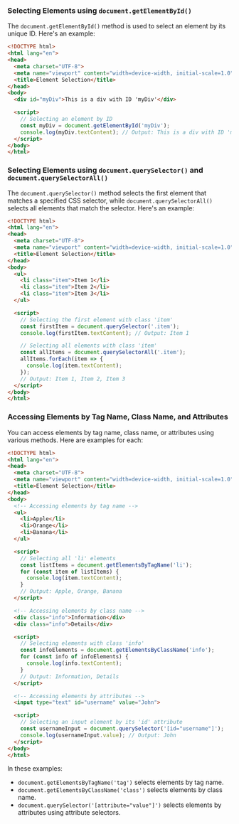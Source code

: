 ### Selecting Elements using `document.getElementById()`

The `document.getElementById()` method is used to select an element by its unique ID. Here's an example:

```html
<!DOCTYPE html>
<html lang="en">
<head>
  <meta charset="UTF-8">
  <meta name="viewport" content="width=device-width, initial-scale=1.0">
  <title>Element Selection</title>
</head>
<body>
  <div id="myDiv">This is a div with ID 'myDiv'</div>

  <script>
    // Selecting an element by ID
    const myDiv = document.getElementById('myDiv');
    console.log(myDiv.textContent); // Output: This is a div with ID 'myDiv'
  </script>
</body>
</html>
```

### Selecting Elements using `document.querySelector()` and `document.querySelectorAll()`

The `document.querySelector()` method selects the first element that matches a specified CSS selector, while `document.querySelectorAll()` selects all elements that match the selector. Here's an example:

```html
<!DOCTYPE html>
<html lang="en">
<head>
  <meta charset="UTF-8">
  <meta name="viewport" content="width=device-width, initial-scale=1.0">
  <title>Element Selection</title>
</head>
<body>
  <ul>
    <li class="item">Item 1</li>
    <li class="item">Item 2</li>
    <li class="item">Item 3</li>
  </ul>

  <script>
    // Selecting the first element with class 'item'
    const firstItem = document.querySelector('.item');
    console.log(firstItem.textContent); // Output: Item 1

    // Selecting all elements with class 'item'
    const allItems = document.querySelectorAll('.item');
    allItems.forEach(item => {
      console.log(item.textContent);
    });
    // Output: Item 1, Item 2, Item 3
  </script>
</body>
</html>
```

### Accessing Elements by Tag Name, Class Name, and Attributes

You can access elements by tag name, class name, or attributes using various methods. Here are examples for each:

```html
<!DOCTYPE html>
<html lang="en">
<head>
  <meta charset="UTF-8">
  <meta name="viewport" content="width=device-width, initial-scale=1.0">
  <title>Element Selection</title>
</head>
<body>
  <!-- Accessing elements by tag name -->
  <ul>
    <li>Apple</li>
    <li>Orange</li>
    <li>Banana</li>
  </ul>

  <script>
    // Selecting all 'li' elements
    const listItems = document.getElementsByTagName('li');
    for (const item of listItems) {
      console.log(item.textContent);
    }
    // Output: Apple, Orange, Banana
  </script>

  <!-- Accessing elements by class name -->
  <div class="info">Information</div>
  <div class="info">Details</div>

  <script>
    // Selecting elements with class 'info'
    const infoElements = document.getElementsByClassName('info');
    for (const info of infoElements) {
      console.log(info.textContent);
    }
    // Output: Information, Details
  </script>

  <!-- Accessing elements by attributes -->
  <input type="text" id="username" value="John">

  <script>
    // Selecting an input element by its 'id' attribute
    const usernameInput = document.querySelector('[id="username"]');
    console.log(usernameInput.value); // Output: John
  </script>
</body>
</html>
```

In these examples:

- `document.getElementsByTagName('tag')` selects elements by tag name.
- `document.getElementsByClassName('class')` selects elements by class name.
- `document.querySelector('[attribute="value"]')` selects elements by attributes using attribute selectors.
